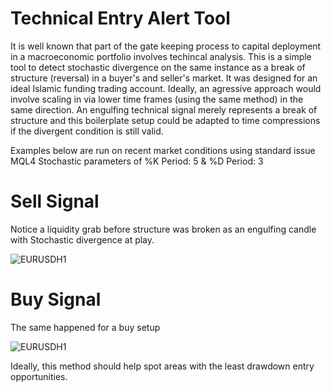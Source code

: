 # Technical Entry Alert Tool

It is well known that part of the gate keeping process to capital deployment in a macroeconomic portfolio involves techincal analysis. 
This is a simple tool to detect stochastic divergence on the same instance as a break of structure (reversal) in a buyer's and seller's market. It was designed for an ideal Islamic funding trading account.
Ideally, an agressive approach would involve scaling in via lower time frames (using the same method) in the same direction. An engulfing technical signal merely represents a break of structure and this boilerplate setup could be adapted to time compressions if the divergent condition is still valid.

Examples below are run on recent market conditions using standard issue MQL4 Stochastic parameters of %K Period: 5 & %D Period: 3

# Sell Signal

Notice a liquidity grab before structure was broken as an engulfing candle with Stochastic divergence at play.


![EURUSDH1](https://user-images.githubusercontent.com/43067037/153544752-a440d402-a3a2-4ddf-a520-3c07fc985c04.png)

# Buy Signal

The same happened for a buy setup


![EURUSDH1](https://user-images.githubusercontent.com/43067037/153544974-cd4e56a2-4aa8-4386-a32d-73089928b084.png)


Ideally, this method should help spot areas with the least drawdown entry opportunities.
